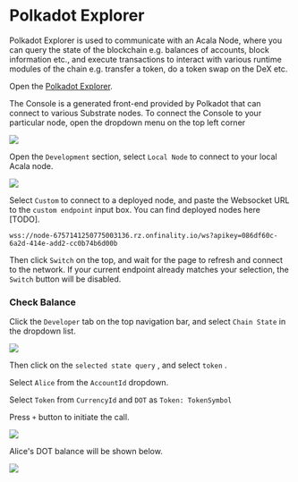 # Polkadot Explorer

Polkadot Explorer is used to communicate with an Acala Node, where you can query the state of the blockchain e.g. balances of accounts, block information etc., and execute transactions to interact with various runtime modules of the chain e.g. transfer a token, do a token swap on the DeX etc. 

Open the [Polkadot Explorer]((https://polkadot.js.org/apps/)).

The Console is a generated front-end provided by Polkadot that can connect to various Substrate nodes. To connect the Console to your particular node, open the dropdown menu on the top left corner

![](https://i.imgur.com/8G8Rnbe.png)

Open the `Development` section, select `Local Node` to connect to your local Acala node.

![](https://i.imgur.com/TygeyXu.png)

Select `Custom` to connect to a deployed node, and paste the Websocket URL to the `custom endpoint` input box. You can find deployed nodes here \[TODO\]. 

```text
wss://node-6757141250775003136.rz.onfinality.io/ws?apikey=086df60c-6a2d-414e-add2-cc0b74b6d00b
```

Then click `Switch` on the top, and wait for the page to refresh and connect to the network. If your current endpoint already matches your selection, the `Switch` button will be disabled.

### Check Balance

Click the `Developer` tab on the top navigation bar, and select `Chain State` in the dropdown list.

![](https://i.imgur.com/BvFEcsZ.png)

Then click on the `selected state query` , and select `token` . 

Select `Alice` from the `AccountId` dropdown.

Select `Token` from `CurrencyId` and `DOT` as `Token: TokenSymbol`

Press `+` button to initiate the call.

![](https://i.imgur.com/5hdanQC.png)

Alice's DOT balance will be shown below.

![](https://i.imgur.com/nOB7L3k.png)

